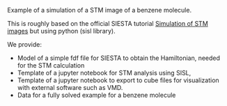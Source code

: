 Example of a simulation of a STM image of a benzene molecule.

This is roughly based on the official SIESTA tutorial [Simulation of STM images](https://docs.siesta-project.org/projects/siesta/en/latest/tutorials/applications/stm-images/index.html) but using python (sisl library).

We provide:
- Model of a simple fdf file for SIESTA to obtain the Hamiltonian, needed for the STM calculation
- Template of a jupyter notebook for STM analysis using SISL,
- Template of a jupyter notebook to export to cube files for visualization with external software such as VMD. 
- Data for a fully solved example for a benzene molecule
